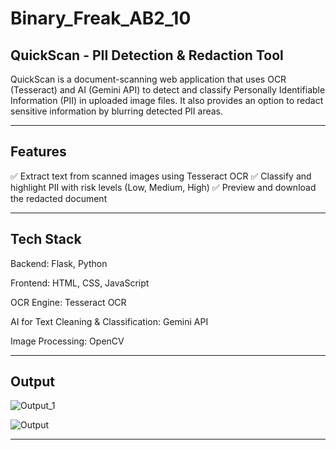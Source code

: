 # Binary_Freak_AB2_10
## QuickScan - PII Detection & Redaction Tool

QuickScan is a document-scanning web application that uses OCR (Tesseract) and AI (Gemini API) to detect and classify Personally Identifiable Information (PII) in uploaded image files. It also provides an option to redact sensitive information by blurring detected PII areas.

---

## Features

✅ Extract text from scanned images using Tesseract OCR
✅ Classify and highlight PII with risk levels (Low, Medium, High)
✅ Preview and download the redacted document

---

## Tech Stack

Backend: Flask, Python

Frontend: HTML, CSS, JavaScript

OCR Engine: Tesseract OCR

AI for Text Cleaning & Classification: Gemini API

Image Processing: OpenCV

---

## Output

![Output_1](https://github.com/user-attachments/assets/20833ed8-48bb-47d8-9881-62e448bacd64)

![Output](https://github.com/user-attachments/assets/df3b33aa-80c9-4795-abf8-cd7b39b6d050)

--- 
